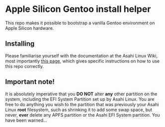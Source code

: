 # Apple Silicon Gentoo install helper

This repo makes it possible to bootstrap a vanilla Gentoo environment on
Apple Silicon hardware.


## Installing
Please familiarise yourself with the documentation at the Asahi Linux Wiki,
most importantly [this page](https://github.com/AsahiLinux/docs/wiki/Installing-Gentoo-with-LiveCD),
which gives specific instructions on how to use this repo correctly.


## Important note!
It is absolutely imperative that you **DO NOT** alter **any** other partition
on the system, including the EFI System Partition set up by Asahi Linux. You
are free to do anything you wish to the partition that was previously your
Asahi Linux **root** filesystem, such as shrinking it to add some swap space,
but never, **ever** delete any APFS partition or the Asahi EFI System partition.
You have been warned...
